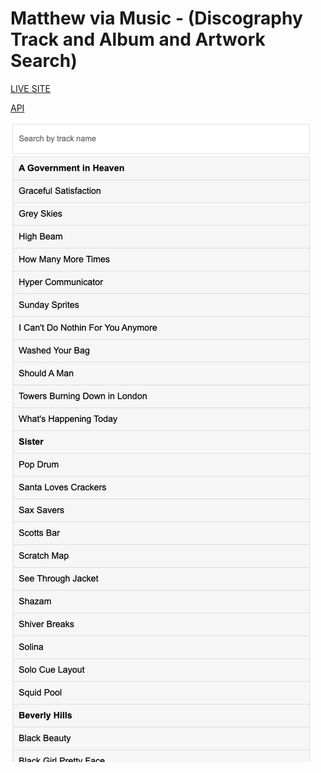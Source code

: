# Matthew via Music - (Discography Track and Album and Artwork Search)

[LIVE SITE](https://searchmusic.github.io/)

[API](https://mvmapi.olk1.com/tracks)

![PREVIEW](preview.png)



